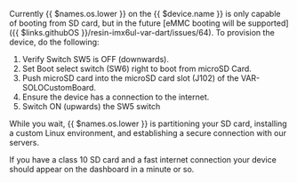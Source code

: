 Currently {{ $names.os.lower }} on the {{ $device.name }} is only capable of booting from SD card, but in the future [eMMC booting will be supported]({{ $links.githubOS }}/resin-imx6ul-var-dart/issues/64). To provision the device, do the following:
1. Verify Switch SW5 is OFF (downwards).
2. Set Boot select switch (SW6) right to boot from microSD Card.
3. Push microSD card into the microSD card slot (J102) of the
VAR-SOLOCustomBoard.
4. Ensure the device has a connection to the internet.
5. Switch ON (upwards) the SW5 switch

While you wait, {{ $names.os.lower }} is partitioning your SD card, installing a custom Linux environment, and establishing a secure connection with our servers.

If you have a class 10 SD card and a fast internet connection your device should appear on the dashboard in a minute or so.